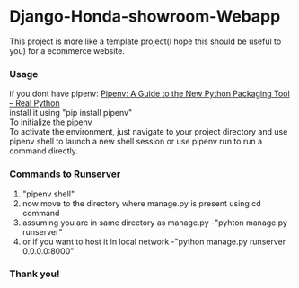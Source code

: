 # Django-Honda-showroom-Webapp
This project is more like a template project(I hope this should be useful to you) for a ecommerce website.

### Usage
if you dont have pipenv:
<a href="https://realpython.com/pipenv-guide/#:~:text=Pipenv%20is%20a%20packaging%20tool,a%20single%20command%20line%20tool.">
Pipenv: A Guide to the New Python Packaging Tool – Real Python</a><br>
install it using "pip install pipenv"<br>
To initialize the pipenv<br>
To activate the environment, just navigate to your project directory and use pipenv shell to launch a new shell session or use pipenv run <command> to run a command directly.
<br>
### Commands to Runserver 
1. "pipenv shell"<br>
2. now move to the directory where manage.py is present using cd command
3. assuming you are in same directory as manage.py -"pyhton manage.py runserver"
4. or if you want to host it in local network -"python manage.py runserver 0.0.0.0:8000"
### Thank you!
